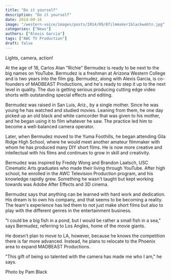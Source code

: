 ```yaml
---
title: "Do it yourself"
description: "Do it yourself"
date: 2014-09-16
image: "/western-voice/images/posts/2014/09/8filmmaker1blackwebtn.jpg"
categories: ["News"]
authors: ["Alexis Garcia"]
tags: ["AWC TV Production"]
draft: false
---
```

Lights, camera, action!

At the age of 18, Carlos Alan "Richie" Bermudez is ready to be next to the big names on YouTube. Bermudez is a freshman at Arizona Western College and is two years into the film gig. Bermudez, along with Alexis Garcia, is co-founders of MADBEAST Productions, and he's ready to step it up to the next level in quality. The duo is getting serious producing cutting edge video shorts with outstanding special effects and editing.

Bermudez was raised in San Luis, Ariz., by a single mother. Since he was young he has watched and studied movies. Leaning from them, he one day picked up an old black and white camcorder that was given to his mother, and he began using it to film whatever he saw. The practice led him to become a well-balanced camera operator.

Later, when Bermudez moved to the Yuma Foothills, he began attending Gila Ridge High School, where he would meet another amateur filmmaker with whom he has produced many DIY short films. He is now more creative and intellectual with his films and continues to grow in skill and creativity.

Bermudez was inspired by Freddy Wong and Brandon Laatsch, USC Cinematic Arts graduates who made their living through YouTube. After high school, he enrolled in the AWC Television Production program, and his knowledge rapidly grew. Something he wasn't taught but kept working towards was Adobe After Effects and 3D cinema.

Bermudez says that anything can be learned with hard work and dedication. His dream is to own his company, and that seems to be becoming a reality. The team's experience has led them to not just make short films but also to play with the different genres in the entertainment business.

"I could be a big fish in a pond, but I would be rather a small fish in a sea," says Bermudez, referring to Los Angles, home of the movie giants.

He doesn't plan to move to LA, however, because he knows the competition there is far more advanced. Instead, he plans to relocate to the Phoenix area to expand MADBEAST Productions.

"This gift of being so talented with the camera has made me who I am," he says.

Photo by Pam Black